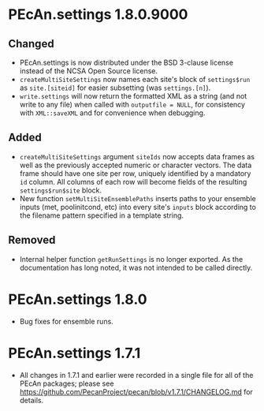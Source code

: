 # PEcAn.settings 1.8.0.9000

## Changed

* PEcAn.settings is now distributed under the BSD 3-clause license instead of the NCSA Open Source license.
* `createMultiSiteSettings` now names each site's block of `settings$run` as `site.[siteid]` for easier subsetting (was `settings.[n]`).
* `write.settings` will now return the formatted XML as a string (and not write to any file) when called with `outputfile = NULL`, for consistency with `XML::saveXML` and for convenience when debugging.

## Added

* `createMultiSiteSettings` argument `siteIds` now accepts data frames as well as the previously accepted numeric or character vectors. The data frame should have one site per row, uniquely identified by a mandatory `id` column. All columns of each row will become fields of the resulting `settings$run$site` block.
* New function `setMultiSiteEnsemblePaths` inserts paths to your ensemble inputs (met, poolinitcond, etc) into every site's `inputs` block according to the filename pattern specified in a template string.

## Removed

* Internal helper function `getRunSettings` is no longer exported. As the documentation has long noted, it was not intended to be called directly.


# PEcAn.settings 1.8.0

* Bug fixes for ensemble runs.


# PEcAn.settings 1.7.1

* All changes in 1.7.1 and earlier were recorded in a single file for all of the
  PEcAn packages; please see
  https://github.com/PecanProject/pecan/blob/v1.7.1/CHANGELOG.md for details.
